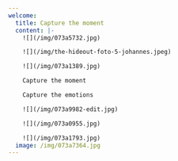 ```yaml
---
welcome:
  title: Capture the moment
  content: |-
    ![](/img/073a5732.jpg)

    ![](/img/the-hideout-foto-5-johannes.jpeg)

    ![](/img/073a1389.jpg)

    Capture the moment

    Capture the emotions

    ![](/img/073a9982-edit.jpg)

    ![](/img/073a0955.jpg)

    ![](/img/073a1793.jpg)
  image: /img/073a7364.jpg
---
```

